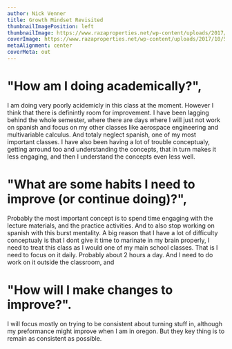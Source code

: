 ```yaml
---
author: Nick Venner
title: Growth Mindset Revisited
thumbnailImagePosition: left
thumbnailImage: https://www.razaproperties.net/wp-content/uploads/2017/10/524541622.jpg
coverImage: https://www.razaproperties.net/wp-content/uploads/2017/10/524541622.jpg
metaAlignment: center
coverMeta: out
---
```

# "How am I doing academically?",
I am doing very poorly acidemicly in this class at the moment. However I think that there is definintly room for improvement. I have been lagging behind the whole semester, where there are days where I will just not work on spanish and focus on my other classes like aerospace engineering and multivariable calculus. And totaly neglect spanish, one of my most important classes. I have also been having a lot of trouble conceptualy, getting arround too and understanding the concepts, that in turn makes it less engaging, and then I understand the concepts even less well.
# "What are some habits I need to improve (or continue doing)?",
Probably the most important concept is to spend time engaging with the lecture materials, and the practice activities. And to also stop working on spanish with this burst mentality. A big reason that I have a lot of difficulty conceptualy is that I dont give it time to marinate in my brain properly, I need to treat this class as I would one of my main school classes. That is I need to focus on it daily. Probably about 2 hours a day. And I need to do work on it outside the classroom, and
# "How will I make changes to improve?".
I will focus mostly on trying to be consistent about turning stuff in, although my preformance might improve when I am in oregon. But they key thing is to remain as consistent as possible.
